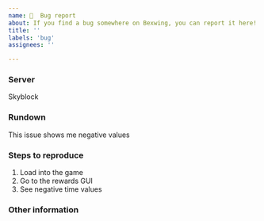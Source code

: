```yaml
---
name: 🐛  Bug report
about: If you find a bug somewhere on Bexwing, you can report it here!
title: ''
labels: 'bug'
assignees: ''

---
```


<!-- Before continuing, please make sure that your bug hasn't already been submitted -->

### Server
<!-- Which server does the bug apply to? Factions? Skyblock? Prison? Global? -->
Skyblock

### Rundown

This issue shows me negative values

### Steps to reproduce
<!-- Please list the steps you took to produce this bug, so we can also produce it too. -->

1. Load into the game
2. Go to the rewards GUI
3. See negative time values

### Other information
<!-- If you have any other information, please feel free to provide it here!
